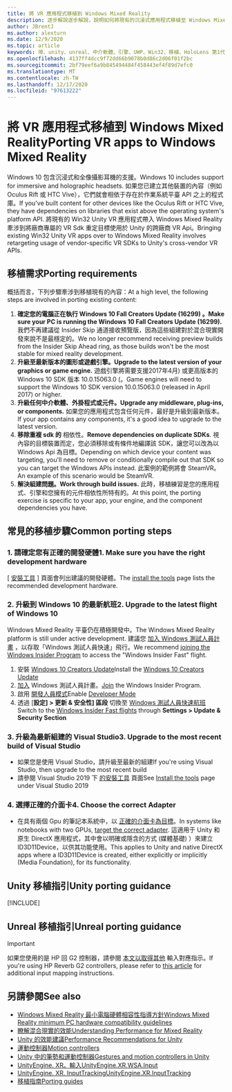 ```yaml
---
title: 將 VR 應用程式移植到 Windows Mixed Reality
description: 逐步解說逐步解說，說明如何將現有的沉浸式應用程式移植至 Windows Mixed Reality。
author: JBrentJ
ms.author: alexturn
ms.date: 12/9/2020
ms.topic: article
keywords: 埠、unity、unreal、中介軟體、引擎、UWP、Win32、移植、HoloLens 第1代、混合現實耳機、windows mixed reality 耳機、遷移、Windows 10、輸入對應、
ms.openlocfilehash: 4137ff4dcc9f72dd66b9078b0d86c2d06f01f2bc
ms.sourcegitcommit: 2bf79eef6a9b845494484f458443ef4f89d7efc0
ms.translationtype: MT
ms.contentlocale: zh-TW
ms.lasthandoff: 12/17/2020
ms.locfileid: "97613222"
---
```

# <a name="porting-vr-apps-to-windows-mixed-reality"></a><span data-ttu-id="a62de-104">將 VR 應用程式移植到 Windows Mixed Reality</span><span class="sxs-lookup"><span data-stu-id="a62de-104">Porting VR apps to Windows Mixed Reality</span></span>

<span data-ttu-id="a62de-105">Windows 10 包含沉浸式和全像攝影耳機的支援。</span><span class="sxs-lookup"><span data-stu-id="a62de-105">Windows 10 includes support for immersive and holographic headsets.</span></span> <span data-ttu-id="a62de-106">如果您已建立其他裝置的內容（例如 Oculus Rift 或 HTC Vive），它們就會相依于存在於作業系統平臺 API 之上的程式庫。</span><span class="sxs-lookup"><span data-stu-id="a62de-106">If you've built content for other devices like the Oculus Rift or HTC Vive, they have dependencies on libraries that exist above the operating system's platform API.</span></span> <span data-ttu-id="a62de-107">將現有的 Win32 Unity VR 應用程式帶入 Windows Mixed Reality 牽涉到將廠商專屬的 VR Sdk 重定目標使用於 Unity 的跨廠商 VR Api。</span><span class="sxs-lookup"><span data-stu-id="a62de-107">Bringing existing Win32 Unity VR apps over to Windows Mixed Reality involves retargeting usage of vendor-specific VR SDKs to Unity's cross-vendor VR APIs.</span></span>

## <a name="porting-requirements"></a><span data-ttu-id="a62de-108">移植需求</span><span class="sxs-lookup"><span data-stu-id="a62de-108">Porting requirements</span></span>

<span data-ttu-id="a62de-109">概括而言，下列步驟牽涉到移植現有的內容：</span><span class="sxs-lookup"><span data-stu-id="a62de-109">At a high level, the following steps are involved in porting existing content:</span></span>
1. <span data-ttu-id="a62de-110">**確定您的電腦正在執行 Windows 10 Fall Creators Update (16299) 。**</span><span class="sxs-lookup"><span data-stu-id="a62de-110">**Make sure your PC is running the Windows 10 Fall Creators Update (16299).**</span></span> <span data-ttu-id="a62de-111">我們不再建議從 Insider Skip 通道接收預覽版，因為這些組建對於混合現實開發來說不是最穩定的。</span><span class="sxs-lookup"><span data-stu-id="a62de-111">We no longer recommend receiving preview builds from the Insider Skip Ahead ring, as those builds won't be the most stable for mixed reality development.</span></span>
2. <span data-ttu-id="a62de-112">**升級至最新版本的圖形或遊戲引擎。**</span><span class="sxs-lookup"><span data-stu-id="a62de-112">**Upgrade to the latest version of your graphics or game engine.**</span></span> <span data-ttu-id="a62de-113">遊戲引擎將需要支援2017年4月) 或更高版本的 Windows 10 SDK 版本 10.0.15063.0 (。</span><span class="sxs-lookup"><span data-stu-id="a62de-113">Game engines will need to support the Windows 10 SDK version 10.0.15063.0 (released in April 2017) or higher.</span></span>
3. <span data-ttu-id="a62de-114">**升級任何中介軟體、外掛程式或元件。**</span><span class="sxs-lookup"><span data-stu-id="a62de-114">**Upgrade any middleware, plug-ins, or components.**</span></span> <span data-ttu-id="a62de-115">如果您的應用程式包含任何元件，最好是升級到最新版本。</span><span class="sxs-lookup"><span data-stu-id="a62de-115">If your app contains any components, it's a good idea to upgrade to the latest version.</span></span>
4. <span data-ttu-id="a62de-116">**移除重複 sdk 的** 相依性。</span><span class="sxs-lookup"><span data-stu-id="a62de-116">**Remove dependencies on duplicate SDKs**.</span></span> <span data-ttu-id="a62de-117">視內容的目標裝置而定，您必須移除或有條件地編譯該 SDK，讓您可以改為以 Windows Api 為目標。</span><span class="sxs-lookup"><span data-stu-id="a62de-117">Depending on which device your content was targeting, you'll need to remove or conditionally compile out that SDK so you can target the Windows APIs instead.</span></span> <span data-ttu-id="a62de-118">此案例的範例將會 SteamVR。</span><span class="sxs-lookup"><span data-stu-id="a62de-118">An example of this scenario would be SteamVR.</span></span>
5. <span data-ttu-id="a62de-119">**解決組建問題。**</span><span class="sxs-lookup"><span data-stu-id="a62de-119">**Work through build issues.**</span></span> <span data-ttu-id="a62de-120">此時，移植練習是您的應用程式、引擎和您擁有的元件相依性所特有的。</span><span class="sxs-lookup"><span data-stu-id="a62de-120">At this point, the porting exercise is specific to your app, your engine, and the component dependencies you have.</span></span>

## <a name="common-porting-steps"></a><span data-ttu-id="a62de-121">常見的移植步驟</span><span class="sxs-lookup"><span data-stu-id="a62de-121">Common porting steps</span></span>

### <a name="1-make-sure-you-have-the-right-development-hardware"></a><span data-ttu-id="a62de-122">1. 請確定您有正確的開發硬體</span><span class="sxs-lookup"><span data-stu-id="a62de-122">1. Make sure you have the right development hardware</span></span>

<span data-ttu-id="a62de-123">[ [安裝工具](../install-the-tools.md#immersive-vr-headset-requirements) ] 頁面會列出建議的開發硬體。</span><span class="sxs-lookup"><span data-stu-id="a62de-123">The [install the tools](../install-the-tools.md#immersive-vr-headset-requirements) page lists the recommended development hardware.</span></span>

### <a name="2-upgrade-to-the-latest-flight-of-windows-10"></a><span data-ttu-id="a62de-124">2. 升級到 Windows 10 的最新航班</span><span class="sxs-lookup"><span data-stu-id="a62de-124">2. Upgrade to the latest flight of Windows 10</span></span>

<span data-ttu-id="a62de-125">Windows Mixed Reality 平臺仍在積極開發中。</span><span class="sxs-lookup"><span data-stu-id="a62de-125">The Windows Mixed Reality platform is still under active development.</span></span> <span data-ttu-id="a62de-126">建議您 [加入 Windows 測試人員計畫](https://insider.windows.com/) ，以存取「Windows 測試人員快速」飛行。</span><span class="sxs-lookup"><span data-stu-id="a62de-126">We recommend [joining the Windows Insider Program](https://insider.windows.com/) to access the "Windows Insider Fast" flight.</span></span>
1. <span data-ttu-id="a62de-127">安裝 [Windows 10 Creators Update](https://www.microsoft.com/software-download/windows10)</span><span class="sxs-lookup"><span data-stu-id="a62de-127">Install the [Windows 10 Creators Update](https://www.microsoft.com/software-download/windows10)</span></span>
2. <span data-ttu-id="a62de-128">[加入](https://insider.windows.com/) Windows 測試人員計畫。</span><span class="sxs-lookup"><span data-stu-id="a62de-128">[Join](https://insider.windows.com/) the Windows Insider Program.</span></span>
3. <span data-ttu-id="a62de-129">啟用 [開發人員模式](https://docs.microsoft.com/windows/uwp/get-started/enable-your-device-for-development)</span><span class="sxs-lookup"><span data-stu-id="a62de-129">Enable [Developer Mode](https://docs.microsoft.com/windows/uwp/get-started/enable-your-device-for-development)</span></span>
4. <span data-ttu-id="a62de-130">透過 [**設定] > 更新 & 安全性] 區段** 切換至 [Windows 測試人員快速航班](https://blogs.technet.microsoft.com/uktechnet/2016/07/01/joining-insider-preview)</span><span class="sxs-lookup"><span data-stu-id="a62de-130">Switch to the [Windows Insider Fast flights](https://blogs.technet.microsoft.com/uktechnet/2016/07/01/joining-insider-preview) through **Settings > Update & Security Section**</span></span>

### <a name="3-upgrade-to-the-most-recent-build-of-visual-studio"></a><span data-ttu-id="a62de-131">3. 升級為最新組建的 Visual Studio</span><span class="sxs-lookup"><span data-stu-id="a62de-131">3. Upgrade to the most recent build of Visual Studio</span></span>
* <span data-ttu-id="a62de-132">如果您是使用 Visual Studio，請升級至最新的組建</span><span class="sxs-lookup"><span data-stu-id="a62de-132">If you're using Visual Studio, then upgrade to the most recent build</span></span>
* <span data-ttu-id="a62de-133">請參閱 Visual Studio 2019 下 [的安裝工具](../install-the-tools.md#installation-checklist) 頁面</span><span class="sxs-lookup"><span data-stu-id="a62de-133">See [Install the tools](../install-the-tools.md#installation-checklist) page under Visual Studio 2019</span></span>

### <a name="4-choose-the-correct-adapter"></a><span data-ttu-id="a62de-134">4. 選擇正確的介面卡</span><span class="sxs-lookup"><span data-stu-id="a62de-134">4. Choose the correct Adapter</span></span>
* <span data-ttu-id="a62de-135">在具有兩個 Gpu 的筆記本系統中，以 [正確的介面卡為目標](../native/rendering-in-directx.md#hybrid-graphics-pcs-and-mixed-reality-applications)。</span><span class="sxs-lookup"><span data-stu-id="a62de-135">In systems like notebooks with two GPUs, [target the correct adapter](../native/rendering-in-directx.md#hybrid-graphics-pcs-and-mixed-reality-applications).</span></span> <span data-ttu-id="a62de-136">這適用于 Unity 和原生 DirectX 應用程式，其中會以明確或隱含的方式 (媒體基礎) ）來建立 ID3D11Device，以供其功能使用。</span><span class="sxs-lookup"><span data-stu-id="a62de-136">This applies to Unity and native DirectX apps where a ID3D11Device is created, either explicitly or implicitly (Media Foundation), for its functionality.</span></span>

## <a name="unity-porting-guidance"></a><span data-ttu-id="a62de-137">Unity 移植指引</span><span class="sxs-lookup"><span data-stu-id="a62de-137">Unity porting guidance</span></span>

[!INCLUDE[](includes/unity-porting-guidance.md)]

## <a name="unreal-porting-guidance"></a><span data-ttu-id="a62de-138">Unreal 移植指引</span><span class="sxs-lookup"><span data-stu-id="a62de-138">Unreal porting guidance</span></span>

> [!IMPORTANT]
> <span data-ttu-id="a62de-139">如果您使用的是 HP 回 G2 控制器，請參閱 [本文以取得其他](../unreal/unreal-reverb-g2-controllers.md) 輸入對應指示。</span><span class="sxs-lookup"><span data-stu-id="a62de-139">If you're using HP Reverb G2 controllers, please refer to [this article](../unreal/unreal-reverb-g2-controllers.md) for additional input mapping instructions.</span></span>

## <a name="see-also"></a><span data-ttu-id="a62de-140">另請參閱</span><span class="sxs-lookup"><span data-stu-id="a62de-140">See also</span></span>
* [<span data-ttu-id="a62de-141">Windows Mixed Reality 最小電腦硬體相容性指導方針</span><span class="sxs-lookup"><span data-stu-id="a62de-141">Windows Mixed Reality minimum PC hardware compatibility guidelines</span></span>](https://docs.microsoft.com/windows/mixed-reality/enthusiast-guide/windows-mixed-reality-minimum-pc-hardware-compatibility-guidelines)
* [<span data-ttu-id="a62de-142">瞭解混合現實的效能</span><span class="sxs-lookup"><span data-stu-id="a62de-142">Understanding Performance for Mixed Reality</span></span>](../platform-capabilities-and-apis/understanding-performance-for-mixed-reality.md)
* [<span data-ttu-id="a62de-143">Unity 的效能建議</span><span class="sxs-lookup"><span data-stu-id="a62de-143">Performance Recommendations for Unity</span></span>](../unity/performance-recommendations-for-unity.md)
* [<span data-ttu-id="a62de-144">運動控制器</span><span class="sxs-lookup"><span data-stu-id="a62de-144">Motion controllers</span></span>](../../design/motion-controllers.md)
* [<span data-ttu-id="a62de-145">Unity 中的筆勢和運動控制器</span><span class="sxs-lookup"><span data-stu-id="a62de-145">Gestures and motion controllers in Unity</span></span>](../unity/gestures-and-motion-controllers-in-unity.md)
* [<span data-ttu-id="a62de-146">UnityEngine. XR。輸入</span><span class="sxs-lookup"><span data-stu-id="a62de-146">UnityEngine.XR.WSA.Input</span></span>](https://docs.unity3d.com/ScriptReference/XR.WSA.Input.InteractionManager.html)
* [<span data-ttu-id="a62de-147">UnityEngine. XR. InputTracking</span><span class="sxs-lookup"><span data-stu-id="a62de-147">UnityEngine.XR.InputTracking</span></span>](https://docs.unity3d.com/ScriptReference/XR.InputTracking.html)
* [<span data-ttu-id="a62de-148">移植指南</span><span class="sxs-lookup"><span data-stu-id="a62de-148">Porting guides</span></span>](porting-guides.md)